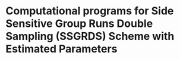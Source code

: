 # Computational programs for Side Sensitive Group Runs Double Sampling (SSGRDS) Scheme with Estimated Parameters


